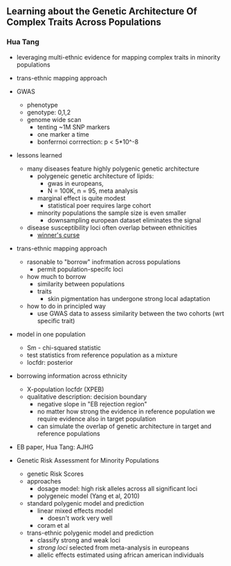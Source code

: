 ## Learning about the Genetic Architecture Of Complex Traits Across Populations ##
### Hua Tang ###

- leveraging multi-ethnic evidence for mapping complex traits in minority populations
- trans-ethnic mapping approach

- GWAS
    - phenotype
    - genotype: 0,1,2
    - genome wide scan
        - tenting ~1M SNP markers
        - one marker a time
        - bonferrnoi corrrection: p < 5*10^-8
- lessons learned
    - many diseases feature highly polygenic genetic architecture
        - polygeneic genetic architecture of lipids: 
            - gwas in europeans, 
            - N  = 100K, n = 95, meta analysis
        - marginal effect is quite modest
            - statistical poer requires large cohort
        - minority populations the sample size is even smaller
            - downsampling european dataset eliminates the signal
    - disease susceptibility loci often overlap between ethnicities
        - [winner's curse](http://www.els.net/WileyCDA/ElsArticle/refId-a0022495.html)
- trans-ethnic mapping approach
    - rasonable to "borrow" inofrmation across populations
        - permit population-specifc loci
    - how much to borrow
        - similarity between populations
        - traits
            - skin pigmentation has undergone strong local adaptation
    - how to do in principled way 
        - use GWAS data to assess similarity between the two cohorts (wrt specific trait)
- model in one population
    - Sm - chi-squared statistic
    - test statistics from reference population as a mixture
    - locfdr: posterior
- borrowing information across ethnicity
    - X-population locfdr (XPEB)
    - qualitative description: decision boundary
        - negative slope in "EB rejection region"
        - no matter how strong the evidence in reference population we require evidence also in target population
        - can simulate the overlap of genetic architecture in target and reference populations

- EB paper, Hua Tang: AJHG

- Genetic Risk Assessment for Minority Populations
    - genetic Risk Scores
    - approaches 
        - dosage model: high risk alleles across all significant loci
        - polygeneic model (Yang et al, 2010)
    - standard polygenic model and prediction
        - linear mixed effects model
            - doesn't work very well
        - coram et al
    - trans-ethnic polygenic model and prediction
        - classify strong and weak loci
        - _strong loci_ selected from meta-analysis in europeans
        - allelic effects estimated using african american individuals
        
